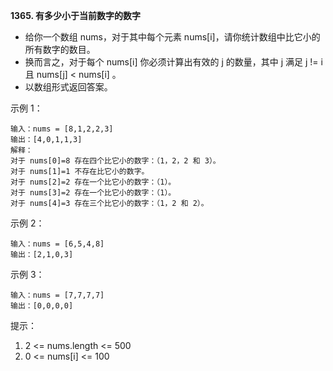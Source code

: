 **1365. 有多少小于当前数字的数字**
- 给你一个数组 nums，对于其中每个元素 nums[i]，请你统计数组中比它小的所有数字的数目。
- 换而言之，对于每个 nums[i] 你必须计算出有效的 j 的数量，其中 j 满足 j != i 且 nums[j] < nums[i] 。
- 以数组形式返回答案。

示例 1：
```
输入：nums = [8,1,2,2,3]
输出：[4,0,1,1,3]
解释： 
对于 nums[0]=8 存在四个比它小的数字：（1，2，2 和 3）。 
对于 nums[1]=1 不存在比它小的数字。
对于 nums[2]=2 存在一个比它小的数字：（1）。 
对于 nums[3]=2 存在一个比它小的数字：（1）。 
对于 nums[4]=3 存在三个比它小的数字：（1，2 和 2）。
```
示例 2：
```
输入：nums = [6,5,4,8]
输出：[2,1,0,3]
```
示例 3：
```
输入：nums = [7,7,7,7]
输出：[0,0,0,0]
```
提示：
1. 2 <= nums.length <= 500
2. 0 <= nums[i] <= 100